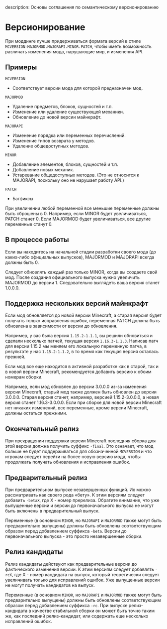 description: Основы соглашения по семантическому версионированию

# Версионирование

При моддинге лучше придерживаться формата версий в стиле `MCVERSION-MAJORMOD.MAJORAPI.MINOR.PATCH`, чтобы иметь возможность различать изменения мода, нарушающие мир, и изменения API.

## Примеры

`MCVERSION`

* Соответствует версии мода для которой предназначен мод.

`MAJORMOD`

* Удаление предметов, блоков, сущностей и т.п.
* Изменение или удаление существующей механики.
* Обновление до новой версии майнкрафт.

`MAJORAPI`

* Изменение порядка или переменных перечислений.
* Изменение типов возврата у методов.
* Удаление общедоступных методов.

`MINOR`

* Добавление элементов, блоков, сущностей и т.п.
* Добавление новых механик.
* Устаревание общедоступных методов. (Это не относится к MAJORAPI, поскольку оно не нарушает работу API.)

`PATCH`

* Багфиксы

При увеличении любой переменной все меньшие переменные должны быть сброшены в 0.
Например, если MINOR будет увеличиваться, PATCH станет 0. Если MAJORMOD будет увеличиваться, все другие переменные станут 0.

## В процессе работы

Если вы находитесь на начальной стадии разработки своего мода (до каких-либо официальных выпусков), MAJORMOD и MAJORAPI всегда должны быть 0.

Следует обновлять каждый раз только MINOR, когда вы создаете свой мод.
После создания официального выпуска нужно увеличить MAJORMOD до версии 1. Следовательно выглядеть ваша версия станет 1.0.0.0.

## Поддержка нескольких версий майнкрафт

Если мод обновляется до новой версии Minecraft, а старая версия будет получать только исправления ошибок, переменная PATCH должна быть обновлена в зависимости от версии до обновления.

Например, у вас была версия `1.15.2-1.1.1`, вы решили обновиться и сделали несколько патчей, текущая версия `1.16.3-1.1.3`. Написав патч для версии 1.15.2 мы меняем его локальную переменную патча, в результате у нас `1.15.2-1.1.2`, в то время как текущая версия осталась прежней.

Если мод все еще находится в активной разработке как в старой, так и в новой версии Minecraft, рекомендуется добавить версию к обоим номерам сборки. 

Например, если мод обновлен до версии 3.0.0.0 из-за изменения версии Minecraft, старый мод также должен быть обновлен до версии 3.0.0.0. Старая версия станет, например, версией 1.15.2-3.0.0.0, а новая версия станет 1.16.3-3.0.0.0. Если при сборке для новой версии Minecraft нет никаких изменений, все переменные, кроме версии Minecraft, должны остаться прежними.

## Окончательный релиз

При прекращении поддержки версии Minecraft последняя сборка для этой версии должна получить суффикс `-final`. Это означает, что мод больше не будет поддерживаться для обозначенной `MCVERSION` и что игрокам следует перейти на более новую версию мода, чтобы продолжать получать обновления и исправления ошибок.

## Предварительный релиз

При предварительном выпуске незавершенных функций. Их можно рассматривать как своего рода «бету». 
К этим версиям следует добавить `-betaX`, где X - номер пререлиза. Обратите внимание, что уже выпущенные версии и версии до первоначального выпуска не могут быть включены в предварительный выпуск.

Переменные (в основном `MINOR`, но `MAJORAPI` и `MAJORMOD` также могут быть предварительно выпущены) должны быть обновлены соответствующим образом перед добавлением суффикса `-beta`.
Версии до первоначального выпуска - это просто незавершенные сборки.

## Релиз кандидаты

Релиз кандидаты действуют как предварительные версии до фактического изменения версии. К этим версиям следует добавлять `-rcX`, где X - номер кандидата на выпуск, который теоретически следует увеличивать только для исправлений ошибок. 
Уже выпущенные версии не могут получать кандидатов на выпуск.

Переменные (в основном `MINOR`, но `MAJORAPI` и `MAJORMOD` также могут быть предварительно выпущены) должны быть обновлены соответствующим образом перед добавлением суффикса `-rc`. При выпуске релиз-кандидата в качестве стабильной сборки он может быть точно таким же, как последний релиз-кандидат, или содержать еще несколько исправлений ошибок.
